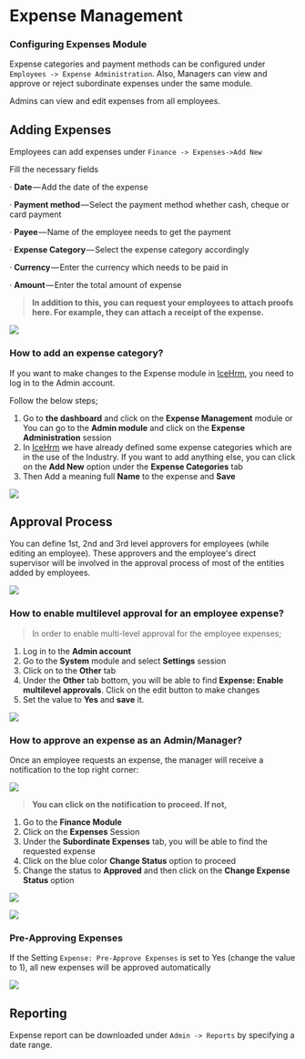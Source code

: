 # Expense Management

### Configuring Expenses Module

Expense categories and payment methods can be configured under `Employees -> Expense Administration`. Also, Managers can view and approve or reject subordinate expenses under the same module.

Admins can view and edit expenses from all employees.

## Adding Expenses

Employees can add expenses under `Finance -> Expenses->Add New`

Fill the necessary fields

· **Date** — Add the date of the expense

· **Payment method** — Select the payment method whether cash, cheque or card payment

· **Payee** — Name of the employee needs to get the payment

· **Expense Category** — Select the expense category accordingly

· **Currency** — Enter the currency which needs to be paid in

· **Amount** — Enter the total amount of expense

> **In addition to this, you can request your employees to attach proofs here. For example, they can attach a receipt of the expense.**

![](../.gitbook/assets/image%20%2882%29.png)

### How to add an expense category?

If you want to make changes to the Expense module in [IceHrm](https://icehrm.com/), you need to log in to the Admin account.

Follow the below steps;

1. Go to **the dashboard** and click on the **Expense Management** module or You can go to the **Admin module** and click on the **Expense Administration** session
2. In [IceHrm](https://icehrm.com/) we have already defined some expense categories which are in the use of the Industry. If you want to add anything else, you can click on the **Add New** option under the **Expense Categories** tab
3. Then Add a meaning full **Name** to the expense and **Save**

![](../.gitbook/assets/image%20%2877%29.png)

## Approval Process

You can define 1st, 2nd and 3rd level approvers for employees \(while editing an employee\). These approvers and the employee's direct supervisor will be involved in the approval process of most of the entities added by employees.

![](../.gitbook/assets/IceHrm%20Approval%20Process.png)

### How to enable multilevel approval for an employee expense?

> In order to enable multi-level approval for the employee expenses;

1. Log in to the **Admin account**
2. Go to the **System** module and select **Settings** session
3. Click on to the **Other** tab
4. Under the **Other** tab bottom, you will be able to find **Expense: Enable multilevel approvals**. Click on the edit button to make changes
5.  Set the value to **Yes** and **save** it.

![](../.gitbook/assets/image%20%2812%29.png)

### How to approve an expense as an Admin/Manager?

 Once an employee requests an expense, the manager will receive a notification to the top right corner:

![](../.gitbook/assets/image%20%2886%29.png)

> **You can click on the notification to proceed. If not,**

1. Go to the **Finance Module**
2. Click on the **Expenses** Session
3. Under the **Subordinate Expenses** tab, you will be able to find the requested expense
4. Click on the blue color **Change Status** option to proceed
5.  Change the status to **Approved** and then click on the **Change Expense Status** option

![](../.gitbook/assets/image%20%2846%29.png)

![](../.gitbook/assets/image%20%2849%29.png)

### Pre-Approving Expenses

If the Setting `Expense: Pre-Approve Expenses` is set to Yes \(change the value to 1\), all new expenses will be approved automatically

![](../.gitbook/assets/image%20%2842%29.png)

## Reporting

Expense report can be downloaded under `Admin -> Reports` by specifying a date range.

